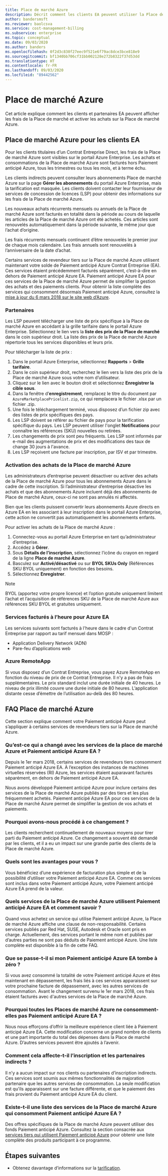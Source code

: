 ```yaml
---
title: Place de marché Azure
description: Décrit comment les clients EA peuvent utiliser la Place de marché Azure
author: bandersmsft
ms.reviewer: baolcsva
ms.service: cost-management-billing
ms.subservice: enterprise
ms.topic: conceptual
ms.date: 09/03/2020
ms.author: banders
ms.openlocfilehash: 0f2d3c830f27eec9f521e6f79ac8dce3bce818e9
ms.sourcegitcommit: bf1340bb706cf31bb002128e272b8322f37d53dd
ms.translationtype: HT
ms.contentlocale: fr-FR
ms.lasthandoff: 09/03/2020
ms.locfileid: "89442562"
---
```

# <a name="azure-marketplace"></a>Place de marché Azure

Cet article explique comment les clients et partenaires EA peuvent afficher les frais de la Place de marché et activer les achats sur la Place de marché Azure.

## <a name="azure-marketplace-for-ea-customers"></a>Place de marché Azure pour les clients EA

Pour les clients titulaires d’un Contrat Entreprise Direct, les frais de la Place de marché Azure sont visibles sur le portail Azure Enterprise. Les achats et consommations de la Place de marché Azure sont facturés hors Paiement anticipé Azure, tous les trimestres ou tous les mois, et à terme échu.

Les clients indirects peuvent consulter leurs abonnements Place de marché Azure sur la page **Gérer les abonnements** du portail Azure Enterprise, mais la tarification est masquée. Les clients doivent contacter leur fournisseur de services de concession de licences (LSP) pour obtenir des informations sur les frais de la Place de marché Azure.

Les nouveaux achats récurrents mensuels ou annuels de la Place de marché Azure sont facturés en totalité dans la période au cours de laquelle les articles de la Place de marché Azure ont été achetés. Ces articles sont renouvelés automatiquement dans la période suivante, le même jour que l’achat d’origine.

Les frais récurrents mensuels continuent d’être renouvelés le premier jour de chaque mois calendaire. Les frais annuels sont renouvelés à l’anniversaire de la date d’achat.

Certains services de revendeur tiers sur la Place de marché Azure utilisent maintenant votre solde de Paiement anticipé Azure Contrat Entreprise (EA). Ces services étaient précédemment facturés séparément, c’est-à-dire en dehors de Paiement anticipé Azure EA. Paiement anticipé Azure EA pour ces services de la Place de marché Azure permet de simplifier la gestion des achats et des paiements clients. Pour obtenir la liste complète des services qui consomment désormais Paiement anticipé Azure, consultez la [mise à jour du 6 mars 2018 sur le site web d’Azure](https://azure.microsoft.com/updates/azure-marketplace-third-party-reseller-services-now-use-azure-monetary-commitment/).

### <a name="partners"></a>Partenaires

Les LSP peuvent télécharger une liste de prix spécifique à la Place de marché Azure en accédant à la grille tarifaire dans le portail Azure Enterprise. Sélectionnez le lien vers la **liste des prix de la Place de marché** dans le coin supérieur droit. La liste des prix de la Place de marché Azure répertorie tous les services disponibles et leurs prix.

Pour télécharger la liste de prix :

1. Dans le portail Azure Enterprise, sélectionnez **Rapports** > **Grille tarifaire**.
1. Dans le coin supérieur droit, recherchez le lien vers la liste des prix de la Place de marché Azure sous votre nom d’utilisateur.
1. Cliquez sur le lien avec le bouton droit et sélectionnez **Enregistrer la cible sous**.
1. Dans la fenêtre d’**enregistrement**, remplacez le titre du document par `AzureMarketplacePricelist.zip`, ce qui remplacera le fichier .xlsx par un fichier .zip.
1. Une fois le téléchargement terminé, vous disposez d’un fichier zip avec des listes de prix spécifiques des pays.
1. Les LSP doivent se référer au fichier de pays pour la tarification spécifique du pays. Les LSP peuvent utiliser l'onglet **Notifications** pour connaître les références (SKU) nouvelles ou retirées.
1. Les changements de prix sont peu fréquents. Les LSP sont informés par e-mail des augmentations de prix et des modifications des taux de change 30 jours à l'avance.
1. Les LSP reçoivent une facture par inscription, par ISV et par trimestre.

### <a name="enabling-azure-marketplace-purchases"></a>Activation des achats de la Place de marché Azure

Les administrateurs d’entreprise peuvent désactiver ou activer des achats de la Place de marché Azure pour tous les abonnements Azure dans le cadre de cette inscription. Si l’administrateur d’entreprise désactive les achats et que des abonnements Azure incluent déjà des abonnements de Place de marché Azure, ceux-ci ne sont pas annulés ni affectés.

Bien que les clients puissent convertir leurs abonnements Azure directs en Azure EA en les associant à leur inscription dans le portail Azure Enterprise, cette action ne convertit pas automatiquement les abonnements enfants.

Pour activer les achats de la Place de marché Azure :

1. Connectez-vous au portail Azure Enterprise en tant qu’administrateur d’entreprise.
1. Accédez à **Gérer**.
1. Sous **Détails de l’inscription**, sélectionnez l’icône du crayon en regard de la ligne **Place de marché Azure**.
1. Basculez sur **Activé/désactivé** ou sur **BYOL SKUs Only** (Références SKU BYOL uniquement) en fonction des besoins.
1. Sélectionnez **Enregistrer**.

> [!NOTE]
> BYOL (apportez votre propre licence) et l’option gratuite uniquement limitent l’achat et l’acquisition de références SKU de la Place de marché Azure aux références SKU BYOL et gratuites uniquement.

### <a name="services-billed-hourly-for-azure-ea"></a>Services facturés à l’heure pour Azure EA

Les services suivants sont facturés à l'heure dans le cadre d'un Contrat Entreprise par rapport au tarif mensuel dans MOSP :

- Application Delivery Network (ADN)
- Pare-feu d’applications web

### <a name="azure-remoteapp"></a>Azure RemoteApp

Si vous disposez d’un Contrat Entreprise, vous payez Azure RemoteApp en fonction du niveau de prix de ce Contrat Entreprise. Il n'y a pas de frais supplémentaires. Le prix standard inclut une durée initiale de 40 heures. Le niveau de prix illimité couvre une durée initiale de 80 heures. L’application distante cesse d’émettre de l’utilisation au-delà des 80 heures.

## <a name="azure-marketplace-faq"></a>FAQ Place de marché Azure

Cette section explique comment votre Paiement anticipé Azure peut s’appliquer à certains services de revendeurs tiers sur la Place de marché Azure.

### <a name="what-changed-with-azure-marketplace-services-and-azure-ea-prepayment"></a>Qu’est-ce qui a changé avec les services de la place de marché Azure et Paiement anticipé Azure EA ?

Depuis le 1er mars 2018, certains services de revendeurs tiers consomment Paiement anticipé Azure EA. À l’exception des instances de machines virtuelles réservées (RI) Azure, les services étaient auparavant facturés séparément, en dehors de Paiement anticipé Azure EA.

Nous avons développé Paiement anticipé Azure pour inclure certains des services de la Place de marché Azure publiés par des tiers et les plus fréquemment achetés. Paiement anticipé Azure EA pour ces services de la Place de marché Azure permet de simplifier la gestion de vos achats et paiements.

### <a name="why-did-we-make-this-change"></a>Pourquoi avons-nous procédé à ce changement ?

Les clients recherchent continuellement de nouveaux moyens pour tirer parti du Paiement anticipé Azure. Ce changement a souvent été demandé par les clients, et il a eu un impact sur une grande partie des clients de la Place de marché Azure.

### <a name="how-do-you-benefit"></a>Quels sont les avantages pour vous ?

Vous bénéficiez d’une expérience de facturation plus simple et de la possibilité d’utiliser votre Paiement anticipé Azure EA. Comme ces services sont inclus dans votre Paiement anticipé Azure, votre Paiement anticipé Azure EA prend de la valeur.

### <a name="what-azure-marketplace-services-use-azure-ea-prepayment-and-how-do-i-know"></a>Quels services de la Place de marché Azure utilisent Paiement anticipé Azure EA et comment savoir ?

Quand vous achetez un service qui utilise Paiement anticipé Azure, la Place de marché Azure affiche une clause de non-responsabilité. Certains services publiés par Red Hat, SUSE, Autodesk et Oracle sont pris en charge. Actuellement, des services portant le même nom et publiés par d’autres parties ne sont pas déduits de Paiement anticipé Azure. Une liste complète est disponible à la fin de cette FAQ.

### <a name="what-if-my-azure-ea-prepayment-runs-out"></a>Que se passe-t-il si mon Paiement anticipé Azure EA tombe à zéro ?

Si vous avez consommé la totalité de votre Paiement anticipé Azure et êtes maintenant en dépassement, les frais liés à ces services apparaissent sur votre prochaine facture de dépassement, avec les autres services de consommation. Avant le changement survenu le 1er mars 2018, ces frais étaient facturés avec d'autres services de la Place de marché Azure.

### <a name="why-dont-all-azure-marketplaces-consume-azure-ea-prepayment"></a>Pourquoi toutes les Places de marché Azure ne consomment-elles pas Paiement anticipé Azure EA ?

Nous nous efforçons d’offrir la meilleure expérience client liée à Paiement anticipé Azure EA. Cette modification concerne un grand nombre de clients et une part importante du total des dépenses dans la Place de marché Azure. D’autres services peuvent être ajoutés à l’avenir.

### <a name="how-does-this-impact-indirect-enrollment-and-partners"></a>Comment cela affecte-t-il l’inscription et les partenaires indirects ?

Il n’y a aucun impact sur nos clients ou partenaires d’inscription indirects. Ces services sont soumis aux mêmes fonctionnalités de majoration partenaire que les autres services de consommation. La seule modification est qu’ils apparaissent sur une facture différente, et que le paiement des frais provient du Paiement anticipé Azure EA du client.

### <a name="is-there-a-list-of-azure-marketplace-services-that-consume-azure-ea-prepayment"></a>Existe-t-il une liste des services de la Place de marché Azure qui consomment Paiement anticipé Azure EA ?

Des offres spécifiques de la Place de marché Azure peuvent utiliser des fonds Paiement anticipé Azure. Consultez la section consacrée aux [services tiers qui utilisent Paiement anticipé Azure](https://azure.microsoft.com/updates/azure-marketplace-third-party-reseller-services-now-use-azure-monetary-commitment) pour obtenir une liste complète des produits participant à ce programme.


## <a name="next-steps"></a>Étapes suivantes

- Obtenez davantage d’informations sur la [tarification](ea-pricing-overview.md).